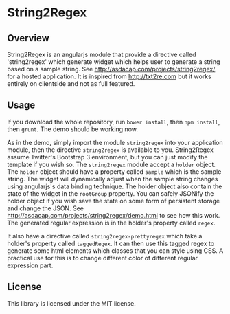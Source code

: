 String2Regex
============

Overview
--------

String2Regex is an angularjs module that provide a directive called 'string2regex' which generate widget which helps user to generate a string based on a sample string. See http://asdacap.com/projects/string2regex/ for a hosted application. It is inspired from http://txt2re.com but it works entirely on clientside and not as full featured. 

Usage
-----

If you download the whole repository, run `bower install`, then `npm install`, then `grunt`. The demo should be working now. 

As in the demo, simply import the module `string2regex` into your application module, then the directive `string2regex` is available to you. String2Regex assume Twitter's Bootstrap 3 environment, but you can just modify the template if you wish so. The `string2regex` module accept a `holder` object. The `holder` object should have a property called `sample` which is the sample string. The widget will dynamically adjust when the sample string changes using angularjs's data binding technique. The holder object also contain the state of the widget in the `rootGroup` property. You can safely JSONify the holder object if you wish save the state on some form of persistent storage and change the JSON. See http://asdacap.com/projects/string2regex/demo.html to see how this work. The generated regular expression is in the holder's property called `regex`. 

It also have a directive called `string2regex-prettyregex` which take a holder's property called `taggedRegex`. It can then use this tagged regex to generate some html elements which classes that you can style using CSS. A practical use for this is to change different color of different regular expression part. 

License
-------

This library is licensed under the MIT license.
